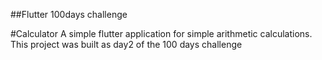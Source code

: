 ##Flutter 100days challenge

#Calculator
A simple flutter application for simple arithmetic calculations. This project was built as day2 of the 100 days challenge
